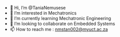 - 👋 Hi, I’m @TaniaNemusese
- 👀 I’m interested in Mechatronics
- 🌱 I’m currently learning Mechatronic Engineering
- 💞️ I’m looking to collaborate on Embedded Systems
- 📫 How to reach me : nmstan002@myuct.ac.za

<!---
TaniaNemusese/TaniaNemusese is a ✨ special ✨ repository because its `README.md` (this file) appears on your GitHub profile.
You can click the Preview link to take a look at your changes.
--->
